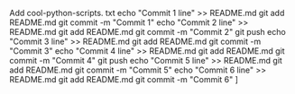 Add cool-python-scripts. txt
echo "Commit 1 line" >> README.md git add README.md git commit -m "Commit 1"
echo "Commit 2 line" >> README.md git add README.md git commit -m "Commit 2"
git push
echo "Commit 3 line" >> README.md git add README.md git commit -m "Commit 3"
echo "Commit 4 line" >> README.md git add README.md git commit -m "Commit 4"
git push
echo "Commit 5 line" >> README.md git add README.md git commit -m "Commit 5"
echo "Commit 6 line" >> README.md git add README.md git commit -m "Commit 6"
]
